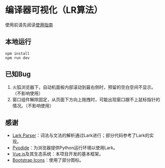 # 编译器可视化（LR算法）
使用前请先阅读[使用指南](https://github.com/hengxin/compilers-visualization-lr/wiki)

## 本地运行

```
npm install
npm run dev
```

## 已知Bug

1. 火狐浏览器下，自动机面板内部滚动到最右侧时，预留的空白空间不显示。（不影响使用）
2. 窗口组件解除固定，从页面下方向上拖拽时，可能出现窗口跟不上鼠标指针的情况。（不影响使用）

## 感谢

- [Lark Parser](https://github.com/lark-parser/lark)：词法与文法的解析通过Lark进行；部分代码参考了Lark的实现。
- [Pyodide](https://pyodide.org/en/stable/)：为浏览器提供Python运行环境以使用Lark。
- [Vue.js](https://vuejs.org/)及其生态系统：本项目开发的基本框架。
- [Bootstrap Icons](https://icons.getbootstrap.com/)：使用了部分图标。
